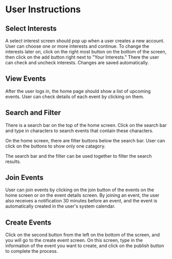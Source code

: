 # User Instructions

## Select Interests

A select interest screen should pop up when a user creates a new account. User can choose one or more interests and continue. To change the interests later on, click on the right most button on the bottom of the screen, then click on the add button right next to "Your Interests." There the user can check and uncheck interests. Changes are saved automatically. 

## View Events

After the user logs in, the home page should show a list of upcoming events. User can check details of each event by clicking on them. 

## Search and Filter

There is a search bar on the top of the home screen. Click on the search bar and type in characters to search events that contain these characters. 

On the home screen, there are filter buttons below the search bar. User can click on the buttons to show only one catagory. 

The search bar and the filter can be used together to filter the search results. 

## Join Events

User can join events by clicking on the join button of the events on the home screen or on the event details screen. By joining an event, the user also receives a notification 30 minutes before an event, and the event is automatically created in the user's system calendar. 

## Create Events

Click on the second button from the left on the bottom of the screen, and you will go to the create event screen. On this screen, type in the information of the event you want to create, and click on the publish button to complete the process. 

